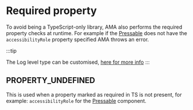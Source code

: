 # Required property

To avoid being a TypeScript-only library, AMA also performs the required property checks at runtime. For example if the [Pressable](/react-native-ama/docs/components/Pressable) does not have the `accessibilityRole` property specified AMA throws an error.

:::tip

The Log level type can be customised, [here for more info](/docs/advanced/custom-log-rules)
:::

## PROPERTY_UNDEFINED

This is used when a property marked as required in TS is not present, for example: `accessibilityRole` for the [Pressable](/react-native-ama/docs/components/Pressable) component.